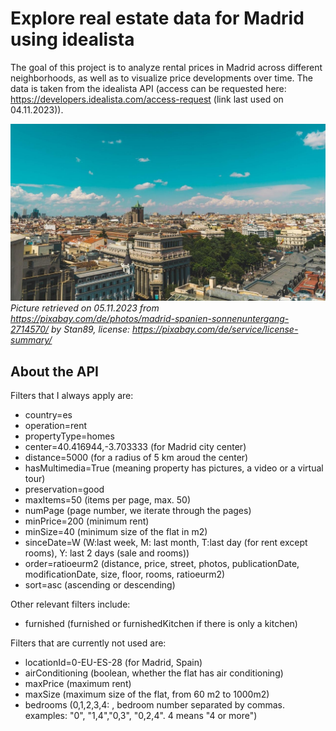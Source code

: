 # Explore real estate data for Madrid using idealista

The goal of this project is to analyze rental prices in Madrid across different neighborhoods, as well as to visualize price developments over time. 
The data is taken from the idealista API (access can be requested here: https://developers.idealista.com/access-request (link last used on 04.11.2023)).

![Picture of roofs in Madrid](Madrid_Foto.jpeg)
*Picture retrieved on 05.11.2023 from https://pixabay.com/de/photos/madrid-spanien-sonnenuntergang-2714570/ by Stan89, license: https://pixabay.com/de/service/license-summary/*


## About the API

Filters that I always apply are:
* country=es
* operation=rent
* propertyType=homes
* center=40.416944,-3.703333 (for Madrid city center)
* distance=5000 (for a radius of 5 km aroud the center)
* hasMultimedia=True (meaning property has pictures, a video or a virtual tour)
* preservation=good
* maxItems=50 (items per page, max. 50)
* numPage (page number, we iterate through the pages)
* minPrice=200 (minimum rent)
* minSize=40 (minimum size of the flat in m2)
* sinceDate=W (W:last week, M: last month, T:last day (for rent except rooms), Y: last 2 days (sale and rooms))
* order=ratioeurm2 (distance, price, street, photos, publicationDate, modificationDate, size, floor, rooms, ratioeurm2)
* sort=asc (ascending or descending)


Other relevant filters include:
* furnished (furnished or furnishedKitchen if there is only a kitchen)

Filters that are currently not used are:
* locationId=0-EU-ES-28 (for Madrid, Spain)
* airConditioning (boolean, whether the flat has air conditioning)
* maxPrice (maximum rent)
* maxSize (maximum size of the flat, from 60 m2 to 1000m2)
* bedrooms (0,1,2,3,4: , bedroom number separated by commas. examples: "0", "1,4","0,3", "0,2,4". 4 means "4 or more")


